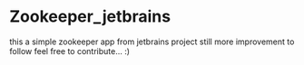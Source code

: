 # Zookeeper_jetbrains
this a simple zookeeper app from jetbrains project still more improvement to follow feel free to contribute... :) 
